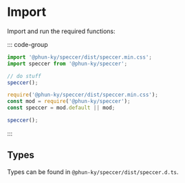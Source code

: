 # Import

Import and run the required functions:

::: code-group

```ts [import.ts]
import '@phun-ky/speccer/dist/speccer.min.css';
import speccer from '@phun-ky/speccer';

// do stuff
speccer();
```

```js [common.js]
require('@phun-ky/speccer/dist/speccer.min.css');
const mod = require('@phun-ky/speccer');
const speccer = mod.default || mod;

speccer();
```

:::

## Types

Types can be found in `@phun-ky/speccer/dist/speccer.d.ts`.
